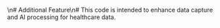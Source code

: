 \n# Additional Feature\n# This code is intended to enhance data capture and AI processing for healthcare data.
